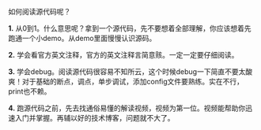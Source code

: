 如何阅读源代码呢？


**1.** 从0到1。什么意思呢？拿到一个源代码，先不要想着全部理解，你应该想着先跑通一个小demo。从demo里面慢慢认识源码。

**2.** 学会看官方英文注释，官方的英文注释言简意赅。一定一定要仔细阅读。

**3.** 学会debug。阅读源代码很容易不知所云，这个时候debug一下简直不要太酸爽！对于基础的断点，调点，单步调试，添加config文件要熟练。实在不行，print也不赖。

**4.** 跑源代码之前，先去找通俗易懂的解读视频，视频为第一位。视频能帮助你迅速入门并掌握。再辅以好的技术博客，问题就不大了。
